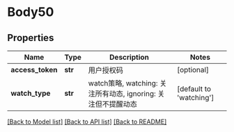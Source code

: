 # Body50

## Properties
Name | Type | Description | Notes
------------ | ------------- | ------------- | -------------
**access_token** | **str** | 用户授权码 | [optional] 
**watch_type** | **str** | watch策略, watching: 关注所有动态, ignoring: 关注但不提醒动态 | [default to 'watching']

[[Back to Model list]](../README.md#documentation-for-models) [[Back to API list]](../README.md#documentation-for-api-endpoints) [[Back to README]](../README.md)

